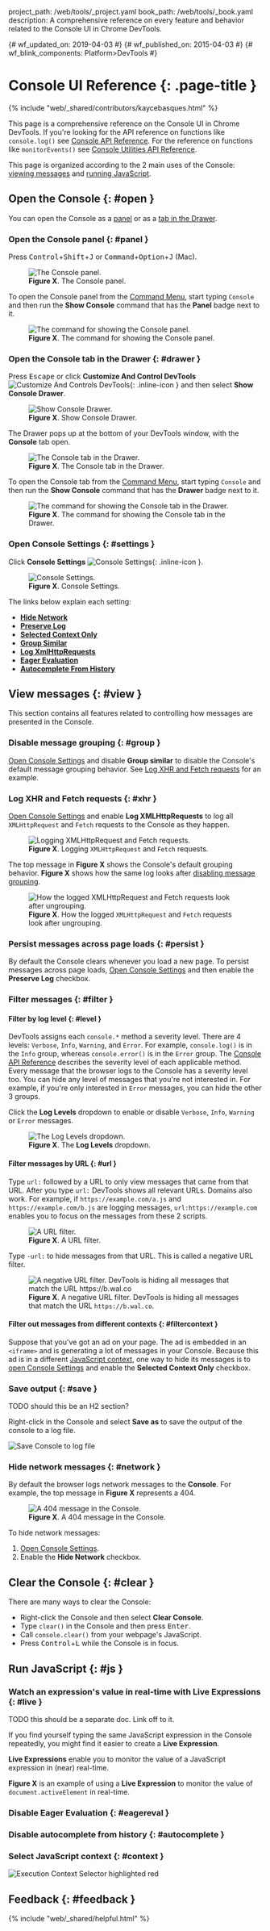 project_path: /web/tools/_project.yaml
book_path: /web/tools/_book.yaml
description: A comprehensive reference on every feature and behavior related to the Console UI in Chrome DevTools.

{# wf_updated_on: 2019-04-03 #}
{# wf_published_on: 2015-04-03 #}
{# wf_blink_components: Platform>DevTools #}

[commandmenu]: /web/tools/chrome-devtools/command-menu/

# Console UI Reference {: .page-title }

{% include "web/_shared/contributors/kaycebasques.html" %}

[API]: /web/tools/chrome-devtools/console/api
[utilities]: /web/tools/chrome-devtools/console/utilities

This page is a comprehensive reference on the Console UI in Chrome DevTools. If you're looking for
the API reference on functions like `console.log()` see [Console API Reference][API]. For the
reference on functions like `monitorEvents()` see [Console Utilities API Reference][utilities].

This page is organized according to the 2 main uses of the Console: [viewing messages](#view)
and [running JavaScript](#js).

## Open the Console {: #open }

You can open the Console as a [panel](#panel) or as a [tab in the Drawer](#drawer).

### Open the Console panel {: #panel }

Press <kbd>Control</kbd>+<kbd>Shift</kbd>+<kbd>J</kbd> or
<kbd>Command</kbd>+<kbd>Option</kbd>+<kbd>J</kbd> (Mac).

<figure>
  <img src="/web/tools/chrome-devtools/console/images/panel.png"
       alt="The Console panel."/>
  <figcaption>
    <b>Figure X</b>. The Console panel.
  </figcaption>
</figure>

To open the Console panel from the [Command Menu][commandmenu], start typing `Console` and then
run the **Show Console** command that has the **Panel** badge next to it.

<figure>
  <img src="/web/tools/chrome-devtools/console/images/showpanelcommand.png"
       alt="The command for showing the Console panel."/>
  <figcaption>
    <b>Figure X</b>. The command for showing the Console panel.
  </figcaption>
</figure>

### Open the Console tab in the Drawer {: #drawer }

[mainmenu]: /web/tools/chrome-devtools/images/shared/main-menu.png

Press <kbd>Escape</kbd> or click **Customize And Control DevTools**
![Customize And Controls DevTools][mainmenu]{: .inline-icon } and then select
**Show Console Drawer**.

<figure>
  <img src="/web/tools/chrome-devtools/console/images/showconsoledrawer.png"
       alt="Show Console Drawer."/>
  <figcaption>
    <b>Figure X</b>. Show Console Drawer.
  </figcaption>
</figure>

The Drawer pops up at the bottom of your DevTools window, with the **Console** tab open.

<figure>
  <img src="/web/tools/chrome-devtools/console/images/drawer.png"
       alt="The Console tab in the Drawer."/>
  <figcaption>
    <b>Figure X</b>. The Console tab in the Drawer.
  </figcaption>
</figure>

To open the Console tab from the [Command Menu][commandmenu], start typing `Console` and then
run the **Show Console** command that has the **Drawer** badge next to it.

<figure>
  <img src="/web/tools/chrome-devtools/console/images/showdrawercommand.png"
       alt="The command for showing the Console tab in the Drawer."/>
  <figcaption>
    <b>Figure X</b>. The command for showing the Console tab in the Drawer.
  </figcaption>
</figure>

### Open Console Settings {: #settings }

[settings]: /web/tools/chrome-devtools/console/images/settingsbutton.png

Click **Console Settings** ![Console Settings][settings]{: .inline-icon }.

<figure>
  <img src="/web/tools/chrome-devtools/console/images/consolesettings.png"
       alt="Console Settings."/>
  <figcaption>
    <b>Figure X</b>. Console Settings.
  </figcaption>
</figure>

The links below explain each setting:

* [**Hide Network**](#network)
* [**Preserve Log**](#persist)
* [**Selected Context Only**](#filtercontext)
* [**Group Similar**](#group)
* [**Log XmlHttpRequests**](#xhr)
* [**Eager Evaluation**](#eagereval)
* [**Autocomplete From History**](#autocomplete)

## View messages {: #view }

This section contains all features related to controlling how messages are presented in the
Console.

### Disable message grouping {: #group }

[Open Console Settings](#settings) and disable **Group similar** to disable the Console's
default message grouping behavior. See [Log XHR and Fetch requests](#xhr) for an example.

### Log XHR and Fetch requests {: #xhr }

[Open Console Settings](#settings) and enable **Log XMLHttpRequests** to log all
`XMLHttpRequest` and `Fetch` requests to the Console as they happen.

<figure>
  <img src="/web/tools/chrome-devtools/console/images/xhrgrouped.png"
       alt="Logging XMLHttpRequest and Fetch requests."/>
  <figcaption>
    <b>Figure X</b>. Logging <code>XMLHttpRequest</code> and <code>Fetch</code> requests.
  </figcaption>
</figure>

The top message in **Figure X** shows the Console's default grouping behavior. **Figure X** shows
how the same log looks after [disabling message grouping](#group).

<figure>
  <img src="/web/tools/chrome-devtools/console/images/xhrungrouped.png"
       alt="How the logged XMLHttpRequest and Fetch requests look after ungrouping."/>
  <figcaption>
    <b>Figure X</b>. How the logged <code>XMLHttpRequest</code> and <code>Fetch</code> requests
    look after ungrouping.
  </figcaption>
</figure>

### Persist messages across page loads {: #persist }

By default the Console clears whenever you load a new page. To persist messages across page loads,
[Open Console Settings](#settings) and then enable the **Preserve Log** checkbox.

### Filter messages {: #filter }

#### Filter by log level {: #level }

DevTools assigns each `console.*` method a severity level. There are 4 levels: `Verbose`, `Info`,
`Warning`, and `Error`. For example, `console.log()` is in the `Info` group, whereas
`console.error()` is in the `Error` group. The [Console API Reference][API] describes the severity
level of each applicable method. Every message that the browser logs to the Console has a 
severity level too. You can hide any level of messages that you're not interested in.
For example, if you're only interested in `Error` messages, you can hide the other 3 groups.

Click the **Log Levels** dropdown to enable or disable `Verbose`, `Info`, `Warning` or 
`Error` messages.

<figure>
  <img src="/web/tools/chrome-devtools/console/images/loglevels.png"
       alt="The Log Levels dropdown."/>
  <figcaption>
    <b>Figure X</b>. The <b>Log Levels</b> dropdown.
  </figcaption>
</figure>

#### Filter messages by URL {: #url }

Type `url:` followed by a URL to only view messages that came from that URL.
After you type `url:` DevTools shows all relevant URLs. Domains also work. For example, if
`https://example.com/a.js` and `https://example.com/b.js` are logging messages,
`url:https://example.com` enables you to focus on the messages from these 2 scripts.

<figure>
  <img src="/web/tools/chrome-devtools/console/images/urlfilter.png"
       alt="A URL filter."/>
  <figcaption>
    <b>Figure X</b>. A URL filter.
  </figcaption>
</figure>

Type `-url:` to hide messages from that URL. This is called a negative URL filter.

<figure>
  <img src="/web/tools/chrome-devtools/console/images/negativeurlfilter.png"
       alt="A negative URL filter. DevTools is hiding all messages that match the URL
            https://b.wal.co"/>
  <figcaption>
    <b>Figure X</b>. A negative URL filter. DevTools is hiding all messages that match the URL
    <code>https://b.wal.co</code>.
  </figcaption>
</figure>

#### Filter out messages from different contexts {: #filtercontext }

Suppose that you've got an ad on your page. The ad is embedded in an `<iframe>` and is generating
a lot of messages in your Console. Because this ad is in a different [JavaScript
context](#context), one way to hide its messages is to [open Console Settings](#settings)
and enable the **Selected Context Only** checkbox.

### Save output {: #save }

TODO should this be an H2 section?

Right-click in the Console and select **Save as** to save the output
of the console to a log file.

![Save Console to log file](images/console-save-as.png)

### Hide network messages {: #network }

By default the browser logs network messages to the **Console**. For example, the top message
in **Figure X** represents a 404.

<figure>
  <img src="/web/tools/chrome-devtools/console/images/404.png"
       alt="A 404 message in the Console."/>
  <figcaption>
    <b>Figure X</b>. A 404 message in the Console.
  </figcaption>
</figure>

To hide network messages:

1. [Open Console Settings](#settings).
1. Enable the **Hide Network** checkbox.

## Clear the Console {: #clear }

There are many ways to clear the Console:

* Right-click the Console and then select **Clear Console**.
* Type `clear()` in the Console and then press <kbd>Enter</kbd>.
* Call `console.clear()` from your webpage's JavaScript.
* Press <kbd>Control</kbd>+<kbd>L</kbd> while the Console is in focus.

## Run JavaScript {: #js }

### Watch an expression's value in real-time with Live Expressions {: #live }

TODO this should be a separate doc. Link off to it.

If you find yourself typing the same JavaScript expression in the Console repeatedly, you might
find it easier to create a **Live Expression**.

**Live Expressions** enable you to monitor the value of a JavaScript expression in (near)
real-time. 

**Figure X** is an example of using a **Live Expression** to monitor the value of
`document.activeElement` in real-time.

### Disable Eager Evaluation {: #eagereval }

### Disable autocomplete from history {: #autocomplete }

### Select JavaScript context {: #context }

![Execution Context Selector highlighted red](images/non-top-context.png)



## Feedback {: #feedback }

{% include "web/_shared/helpful.html" %}
